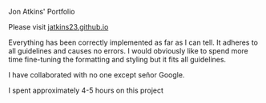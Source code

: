 Jon Atkins' Portfolio

Please visit <a href="jatkins23.github.io">jatkins23.github.io</a>

Everything has been correctly implemented as far as I can tell. It adheres to all guidelines and causes no errors. I would obviously like to spend more time fine-tuning the formatting and styling but it fits all guidelines.

I have collaborated with no one except señor Google.

I spent approximately 4-5 hours on this project 